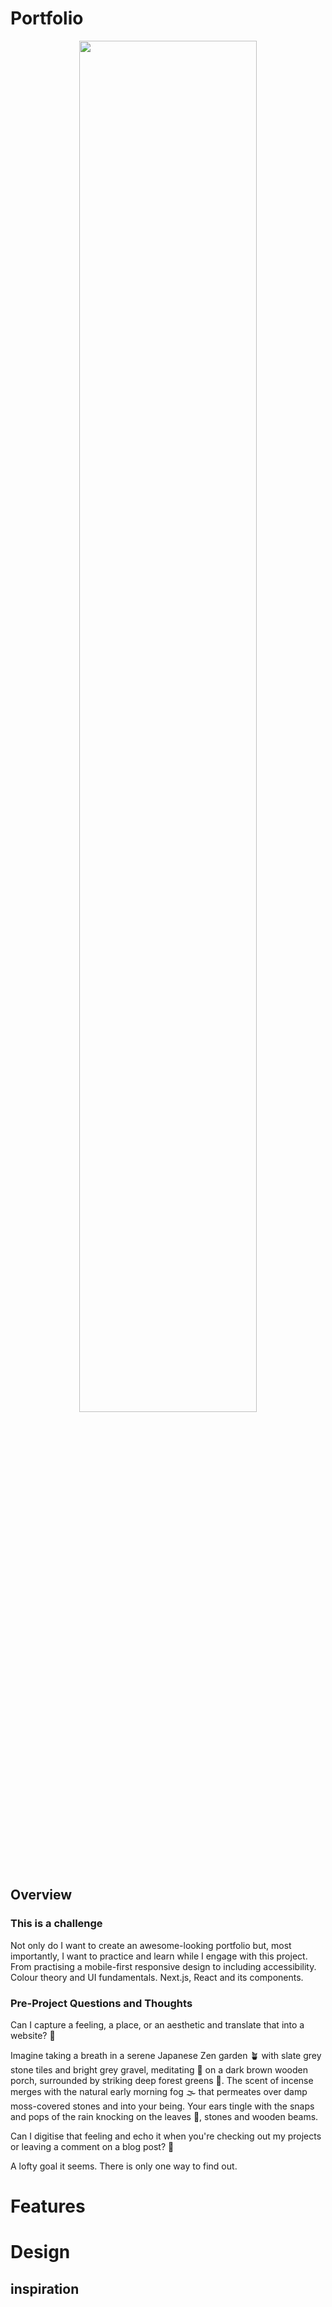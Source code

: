 # Portfolio
<p align="center">
<img  width="75%" src="https://github.com/user-attachments/assets/7b81e2db-03e8-4873-a75c-8af52603d3ee" />
</p>
<!--
- Overview
- Features
- Design
  - idea
  - pallet
- Tech Choices
-->

## Overview

### This is a challenge
Not only do I want to create an awesome-looking portfolio but, most importantly, I want to practice and learn while I engage with this project. 
From practising a mobile-first responsive design to including accessibility. Colour theory and UI fundamentals. Next.js, React and its components. 

### Pre-Project Questions and Thoughts

Can I capture a feeling, a place, or an aesthetic and translate that into a website? 🤔

Imagine taking a breath in a serene Japanese Zen garden 🪴 with slate grey stone tiles and bright grey gravel, meditating 🧘 on a dark brown wooden porch, surrounded by striking deep forest greens 🌲. The scent of incense merges with the natural early morning fog 🌫️ that permeates over damp moss-covered stones and into your being. Your ears tingle with the snaps and pops of the rain knocking on the leaves 🍂, stones and wooden beams.

Can I digitise that feeling and echo it when you're checking out my projects or leaving a comment on a blog post? 🧐

A lofty goal it seems. There is only one way to find out. 

# Features


# Design

## inspiration
